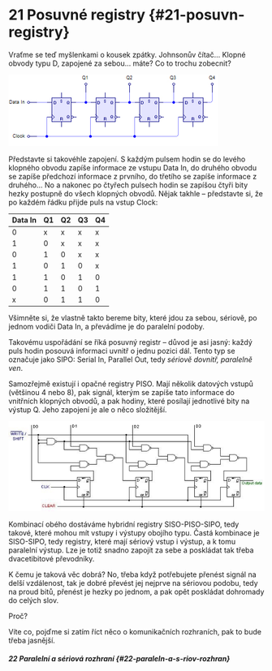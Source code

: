 # 21 Posuvné registry {#21-posuvn-registry}

Vraťme se teď myšlenkami o kousek zpátky. Johnsonův čítač… Klopné obvody typu D, zapojené za sebou… máte? Co to trochu zobecnit?

![269-1.png](./images/000338.png)

Představte si takovéhle zapojení. S každým pulsem hodin se do levého klopného obvodu zapíše informace ze vstupu Data In, do druhého obvodu se zapíše předchozí informace z prvního, do třetího se zapíše informace z druhého… No a nakonec po čtyřech pulsech hodin se zapíšou čtyři bity hezky postupně do všech klopných obvodů. Nějak takhle – představte si, že po každém řádku přijde puls na vstup Clock:

| Data In | Q1 | Q2 | Q3 | Q4 |
| --- | --- | --- | --- | --- |
| 0 | x | x | x | x |
| 1 | 0 | x | x | x |
| 0 | 1 | 0 | x | x |
| 1 | 0 | 1 | 0 | x |
| 1 | 1 | 0 | 1 | 0 |
| 0 | 1 | 1 | 0 | 1 |
| x | 0 | 1 | 1 | 0 |

Všimněte si, že vlastně takto bereme bity, které jdou za sebou, sériově, po jednom vodiči Data In, a převádíme je do paralelní podoby.

Takovému uspořádání se říká posuvný registr – důvod je asi jasný: každý puls hodin posouvá informaci uvnitř o jednu pozici dál. Tento typ se označuje jako SIPO: Serial In, Parallel Out, tedy _sériově dovnitř, paralelně ven_.

Samozřejmě existují i opačné registry PISO. Mají několik datových vstupů (většinou 4 nebo 8), pak signál, kterým se zapíše tato informace do vnitřních klopných obvodů, a pak hodiny, které posílají jednotlivé bity na výstup Q. Jeho zapojení je ale o něco složitější.

![270-1.jpeg](./images/00371.jpeg)

Kombinací obého dostáváme hybridní registry SISO-PISO-SIPO, tedy takové, které mohou mít vstupy i výstupy obojího typu. Častá kombinace je SISO-SIPO, tedy registry, které mají sériový vstup i výstup, a k tomu paralelní výstup. Lze je totiž snadno zapojit za sebe a poskládat tak třeba dvacetibitové převodníky.

K čemu je taková věc dobrá? No, třeba když potřebujete přenést signál na delší vzdálenost, tak je dobré převést jej nejprve na sériovou podobu, tedy na proud bitů, přenést je hezky po jednom, a pak opět poskládat dohromady do celých slov.

Proč?

Víte co, pojďme si zatím říct něco o komunikačních rozhraních, pak to bude třeba jasnější.

##### 22 Paralelní a sériová rozhraní {#22-paraleln-a-s-riov-rozhran}
